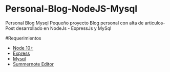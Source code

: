 # Personal-Blog-NodeJS-Mysql
Personal Blog Mysql
Pequeño proyecto Blog personal con alta de articulos- Post desarrollado en NodeJs - ExpressJs y MySql


#Requerimientos

- [Node 10+](https://nodejs.org/en/)
- [Express](https://expressjs.com/es/)
- [Mysql](https://www.apachefriends.org/es/index.html)
- [Summernote Editor](https://summernote.org/)
